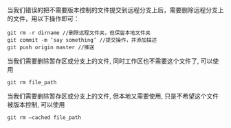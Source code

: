 当我们错误的把不需要版本控制的文件提交到远程分支上后，需要删除远程分支上的文件，用以下操作即可： 

```shell
git rm -r dirname //删除远程文件夹，但保留本地文件夹 
git commit -m ‘say something’ //提交操作，并添加描述 
git push origin master //推送
```

当我们需要删除暂存区或分支上的文件, 同时工作区也不需要这个文件了, 可以使用

```shell
git rm file_path
```

当我们需要删除暂存区或分支上的文件, 但本地又需要使用, 只是不希望这个文件被版本控制, 可以使用

```shell
git rm –cached file_path
```